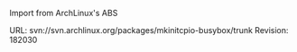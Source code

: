 Import from ArchLinux's ABS

URL: svn://svn.archlinux.org/packages/mkinitcpio-busybox/trunk
Revision: 182030
